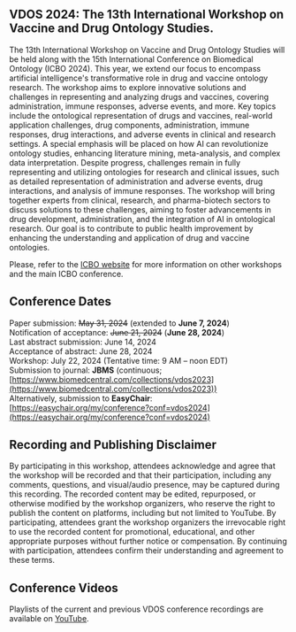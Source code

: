 ## VDOS 2024: The 13th International Workshop on Vaccine and Drug Ontology Studies.
The 13th International Workshop on Vaccine and Drug Ontology Studies will be held along with the 15th International Conference on Biomedical Ontology (ICBO 2024). This year, we extend our focus to encompass artificial intelligence's transformative role in drug and vaccine ontology research. The workshop aims to explore innovative solutions and challenges in representing and analyzing drugs and vaccines, covering administration, immune responses, adverse events, and more. Key topics include the ontological representation of drugs and vaccines, real-world application challenges, drug components, administration, immune responses, drug interactions, and adverse events in clinical and research settings. A special emphasis will be placed on how AI can revolutionize ontology studies, enhancing literature mining, meta-analysis, and complex data interpretation. Despite progress, challenges remain in fully representing and utilizing ontologies for research and clinical issues, such as detailed representation of administration and adverse events, drug interactions, and analysis of immune responses. The workshop will bring together experts from clinical, research, and pharma-biotech sectors to discuss solutions to these challenges, aiming to foster advancements in drug development, administration, and the integration of AI in ontological research. Our goal is to contribute to public health improvement by enhancing the understanding and application of drug and vaccine ontologies.

Please, refer to the [ICBO website](https://icbo-conference.github.io/icbo2024/) for more information on other workshops and the main ICBO conference. 

## Conference Dates 
Paper submission: <del>May 31, 2024</del> (extended to **June 7, 2024**)<BR>
Notification of acceptance: <del>June 21, 2024</del> (**June 28, 2024**)<BR>
Last abstract submission: June 14, 2024<BR>
Acceptance of abstract: June 28, 2024<BR>
Workshop: July 22, 2024 (Tentative time: 9 AM – noon EDT) <BR>
Submission to journal: **JBMS** (continuous; [https://www.biomedcentral.com/collections/vdos2023](https://www.biomedcentral.com/collections/vdos2023))<BR>
Alternatively, submission to **EasyChair**: [https://easychair.org/my/conference?conf=vdos2024](https://easychair.org/my/conference?conf=vdos2024)<BR>

## Recording and Publishing Disclaimer
By participating in this workshop, attendees acknowledge and agree that the workshop will be recorded and that their participation, including any comments, questions, and visual/audio presence, may be captured during this recording. The recorded content may be edited, repurposed, or otherwise modified by the workshop organizers, who reserve the right to publish the content on platforms, including but not limited to YouTube. By participating, attendees grant the workshop organizers the irrevocable right to use the recorded content for promotional, educational, and other appropriate purposes without further notice or compensation. By continuing with participation, attendees confirm their understanding and agreement to these terms.

## Conference Videos
Playlists of the current and previous VDOS conference recordings are available on [YouTube](https://www.youtube.com/channel/UCUT0MwXxAFnekhsSJVmHTJw/playlists).  
